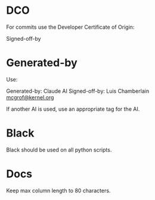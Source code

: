 # DCO
For commits use the Developer Certificate of Origin:

Signed-off-by

# Generated-by

Use:

Generated-by: Claude AI
Signed-off-by: Luis Chamberlain <mcgrof@kernel.org>

If another AI is used, use an appropriate tag for the AI.

# Black

Black should be used on all python scripts.

# Docs

Keep max column length to 80 characters.
